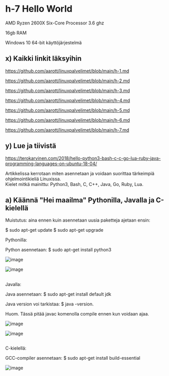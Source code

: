 # h-7 Hello World

AMD Ryzen 2600X Six-Core Processor 3.6 ghz

16gb RAM

Windows 10 64-bit käyttöjärjestelmä  

## x) Kaikki linkit läksyihin  

https://github.com/aarott/linuxpalvelimet/blob/main/h-1.md  

https://github.com/aarott/linuxpalvelimet/blob/main/h-2.md  

https://github.com/aarott/linuxpalvelimet/blob/main/h-3.md  

https://github.com/aarott/linuxpalvelimet/blob/main/h-4.md  

https://github.com/aarott/linuxpalvelimet/blob/main/h-5.md

https://github.com/aarott/linuxpalvelimet/blob/main/h-6.md  

https://github.com/aarott/linuxpalvelimet/blob/main/h-7.md

## y) Lue ja tiivistä  

https://terokarvinen.com/2018/hello-python3-bash-c-c-go-lua-ruby-java-programming-languages-on-ubuntu-18-04/  

Artikkelissa kerrotaan miten asennetaan ja voidaan suorittaa tärkeimpiä ohjelmointikieliä Linuxissa.  
Kielet mitkä mainittu: Python3, Bash, C, C++, Java, Go, Ruby, Lua.

## a) Käännä "Hei maailma" Pythonilla, Javalla ja C-kielellä  

Muistutus: aina ennen kuin asennetaan uusia paketteja ajetaan ensin:  

$ sudo apt-get update
$ sudo apt-get upgrade

Pythonilla: 

Python asennetaan: $ sudo apt-get install python3  


![image](https://github.com/aarott/linuxpalvelimet/assets/78908566/c418b33b-5a2b-4088-a893-386e7dec8641)


![image](https://github.com/aarott/linuxpalvelimet/assets/78908566/23ea5cf1-0d34-43a7-98a2-7b0e5d441973)  

##

Javalla:

Java asennetaan: $ sudo apt-get install default jdk  

Java version voi tarkistaa: $ java -version.  

Huom. Tässä pitää javac komenolla compile ennen kun voidaan ajaa.

![image](https://github.com/aarott/linuxpalvelimet/assets/78908566/15cbba74-ba39-46f4-a411-d5b03e865b36)  


![image](https://github.com/aarott/linuxpalvelimet/assets/78908566/d3fd31a2-1225-4a78-81a1-3d79836d1d3f)

##

C-kielellä:  

GCC-compiler asennetaan: $ sudo apt-get install build-essential  

![image](https://github.com/aarott/linuxpalvelimet/assets/78908566/7a32dbc3-c557-4e74-9cc1-de77b9d1aa4a)  












